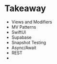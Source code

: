 #  Takeaway

- Views and Modifiers
- MV Patterns
- SwiftUI 
- Supabase
- Snapshot Testing
- Async/Await 
- REST 
- 

